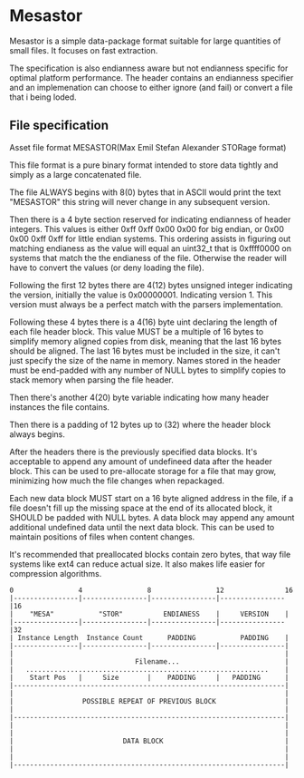 # Mesastor
Mesastor is a simple data-package format suitable for large quantities of small files. It focuses on fast extraction.

The specification is also endianness aware but not endianness specific for optimal platform performance. The header contains
an endianness specifier and an implemenation can choose to either ignore (and fail) or convert a file that i being loded.

## File specification
Asset file format MESASTOR(Max Emil Stefan Alexander STORage format)

This file format is a pure binary format intended to store data
tightly and simply as a large concatenated file.

The file ALWAYS begins with 8(0) bytes that in ASCII would print the
text "MESASTOR" this string will never change  in any subsequent
version.

Then there is a 4 byte section reserved for indicating endianness of
header integers.  This values is either 0xff 0xff 0x00 0x00 for big
endian, or 0x00 0x00 0xff 0xff for little endian systems. This
ordering assists in figuring out matching endianess as the value will
equal an uint32_t that is 0xffff0000 on systems that match the the
endianess of the file. Otherwise the reader will have to convert the
values (or deny loading the file).

Following the first 12 bytes there are 4(12) bytes unsigned integer
indicating the version, initially the value is 0x00000001. Indicating
version 1. This version must always be a perfect match with the
parsers implementation.

Following these 4 bytes there is a 4(16) byte uint declaring the
length of each file header block. This value MUST be a multiple of 16
bytes to simplify memory aligned copies from disk, meaning that the
last 16 bytes should be aligned.  The last 16 bytes must be included
in the size, it can't just specify the size of the name in memory.
Names stored in the header must be end-padded with any number of NULL
bytes to simplify copies to stack memory when parsing the file header.

Then there's another 4(20) byte variable indicating how many header
instances the file contains.

Then there is a padding of 12 bytes up to (32) where the header block
always begins.

After the headers there is the previously specified data blocks. It's
acceptable to append any amount of undefineed data after the header block.
This can be used to pre-allocate storage for a file that may grow, minimizing
how much the file changes when repackaged.

Each new data block MUST start on a 16 byte aligned address in the
file, if a file doesn't fill up the missing space at the end of its
allocated block, it SHOULD be padded with NULL bytes. A data block may append
any amount additional undefined data until the next data block. This can be used
to maintain positions of files when content changes.

It's recommended that preallocated blocks contain zero bytes, that way file systems like ext4 
can reduce actual size. It also makes life easier for compression algorithms.


    0                4                8                12               16
    |----------------|----------------|----------------|----------------|16
    |    "MESA"           "STOR"          ENDIANESS    |     VERSION    |
    |----------------|----------------|----------------|----------------|32
    | Instance Length  Instance Count      PADDING           PADDING    |
    |----------------|----------------|----------------|----------------|
    |                                                                   |
    |                              Filename...                          |
    |   ............................................................    |
    |    Start Pos   |     Size       |    PADDING     |   PADDING      |
    |-------------------------------------------------------------------|
    |                                                                   |
    |                 POSSIBLE REPEAT OF PREVIOUS BLOCK                 |
    |                                                                   | 
    |-------------------------------------------------------------------|
    |                                                                   |
    |                                                                   |
    |                           DATA BLOCK                              |
    |                                                                   |
    |                                                                   |
    |-------------------------------------------------------------------|

